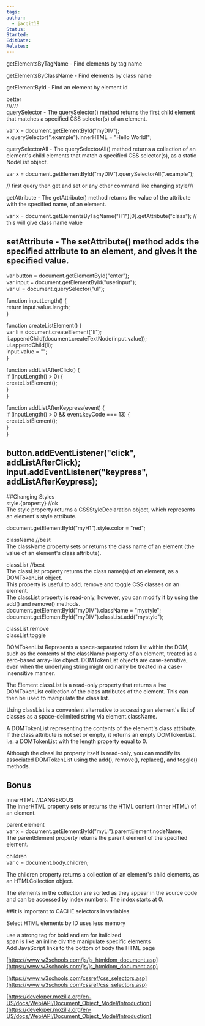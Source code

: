 ```yaml
---
tags: 
author:
  - jacgit18
Status: 
Started: 
EditDate: 
Relates:
---
```

getElementsByTagName - Find elements by tag name  
  
getElementsByClassName - Find elements by class name  
  
getElementById - Find an element by element id  
  
  
better  
//////  
querySelector - The querySelector() method returns the first child element that matches a specified CSS selector(s) of an element.  
  
var x = document.getElementById("myDIV");  
x.querySelector(".example").innerHTML = "Hello World!";  
  
  
  
  
querySelectorAll - The querySelectorAll() method returns a collection of an element's child elements that match a specified CSS selector(s), as a static NodeList object.  
  
  
  
var x = document.getElementById("myDIV").querySelectorAll(".example");  
  
// first query then get and set or any other command like changing style///  
  
getAttribute - The getAttribute() method returns the value of the attribute with the specified name, of an element.  
  
var x = document.getElementsByTagName("H1")[0].getAttribute("class"); // this will give class name value  
  
  
setAttribute - The setAttribute() method adds the specified attribute to an element, and gives it the specified value.  
------------------------------------------------  
var button = document.getElementById("enter");  
var input = document.getElementById("userinput");  
var ul = document.querySelector("ul");  
  
function inputLength() {  
return input.value.length;  
}  
  
function createListElement() {  
var li = document.createElement("li");  
li.appendChild(document.createTextNode(input.value));  
ul.appendChild(li);  
input.value = "";  
}  
  
function addListAfterClick() {  
if (inputLength() > 0) {  
createListElement();  
}  
}  
  
function addListAfterKeypress(event) {  
if (inputLength() > 0 && event.keyCode === 13) {  
createListElement();  
}  
}  
  
button.addEventListener("click", addListAfterClick);  
input.addEventListener("keypress", addListAfterKeypress);  
----------------------------------------------  
  
##Changing Styles  
style.{property} //ok  
The style property returns a CSSStyleDeclaration object, which represents an element's style attribute.  
  
document.getElementById("myH1").style.color = "red";  
  
  
className //best  
The className property sets or returns the class name of an element (the value of an element's class attribute).  
  
  
classList //best  
The classList property returns the class name(s) of an element, as a DOMTokenList object.  
This property is useful to add, remove and toggle CSS classes on an element.  
The classList property is read-only, however, you can modify it by using the add() and remove() methods.  
document.getElementById("myDIV").className = "mystyle";  
document.getElementById("myDIV").classList.add("mystyle");  
  
classList.remove  
classList.toggle  
  
DOMTokenList Represents a space-separated token list within the DOM, such as the contents of the className property of an element, treated as a zero-based array-like object. DOMTokenList objects are case-sensitive, even when the underlying string might ordinarily be treated in a case-insensitive manner.  
  
The Element.classList is a read-only property that returns a live DOMTokenList collection of the class attributes of the element. This can then be used to manipulate the class list.  
  
Using classList is a convenient alternative to accessing an element's list of classes as a space-delimited string via element.className.  
  
  
  
A DOMTokenList representing the contents of the element's class attribute. If the class attribute is not set or empty, it returns an empty DOMTokenList, i.e. a DOMTokenList with the length property equal to 0.  
  
Although the classList property itself is read-only, you can modify its associated DOMTokenList using the add(), remove(), replace(), and toggle() methods.  
  
## Bonus  
innerHTML //DANGEROUS  
The innerHTML property sets or returns the HTML content (inner HTML) of an element.  
  
parent element  
var x = document.getElementById("myLI").parentElement.nodeName;  
The parentElement property returns the parent element of the specified element.  
  
  
  
children  
var c = document.body.children;  
  
The children property returns a collection of an element's child elements, as an HTMLCollection object.  
  
The elements in the collection are sorted as they appear in the source code and can be accessed by index numbers. The index starts at 0.  
  
  
  
##It is important to CACHE selectors in variables  
  
Select HTML elements by ID uses less memory  
  
use a strong tag for bold and em for italicized  
span is like an inline div the manipulate specific elements  
Add JavaScript links to the bottom of body the HTML page  
  
  
[https://www.w3schools.com/js/js_htmldom_document.asp](https://www.w3schools.com/js/js_htmldom_document.asp)  
  
[https://www.w3schools.com/cssref/css_selectors.asp](https://www.w3schools.com/cssref/css_selectors.asp)  
  
[https://developer.mozilla.org/en-US/docs/Web/API/Document_Object_Model/Introduction](https://developer.mozilla.org/en-US/docs/Web/API/Document_Object_Model/Introduction)